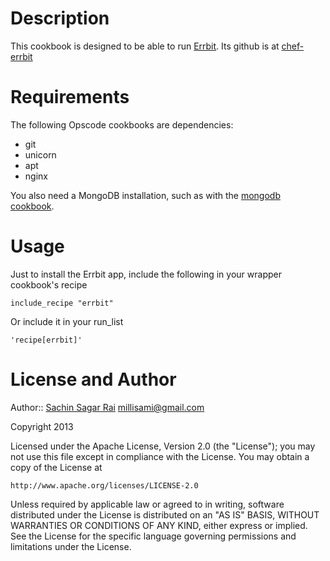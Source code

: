 # Description

This cookbook is designed to be able to run [Errbit](http://github.com/errbit/errbit).
Its github is at [chef-errbit](https://github.com/klamontagne/chef-errbit)

# Requirements

The following Opscode cookbooks are dependencies:

* git
* unicorn
* apt
* nginx

You also need a MongoDB installation, such as with the [mongodb cookbook](https://github.com/edelight/chef-mongodb).

# Usage

Just to install the Errbit app, include the following in your wrapper cookbook's recipe

    include_recipe "errbit"

Or include it in your run_list

    'recipe[errbit]'


License and Author
==================

Author:: [Sachin Sagar Rai](http://nepalonrails.com) millisami@gmail.com

Copyright 2013

Licensed under the Apache License, Version 2.0 (the "License");
you may not use this file except in compliance with the License.
You may obtain a copy of the License at

    http://www.apache.org/licenses/LICENSE-2.0

Unless required by applicable law or agreed to in writing, software
distributed under the License is distributed on an "AS IS" BASIS,
WITHOUT WARRANTIES OR CONDITIONS OF ANY KIND, either express or implied.
See the License for the specific language governing permissions and
limitations under the License.
